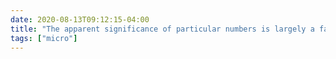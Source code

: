 ```yaml
---
date: 2020-08-13T09:12:15-04:00
title: "The apparent significance of particular numbers is largely a factor of culture and our choice of number system—that is, more arbitrary than actually significant. That said, this is still a bummer of a summer for a tenth wedding anniversary."
tags: ["micro"]
---
```

